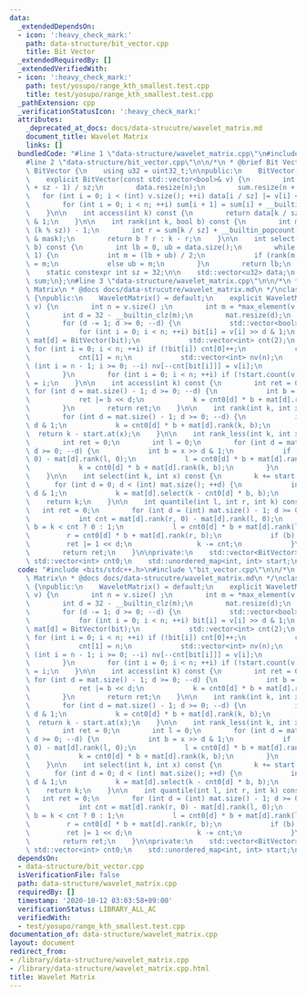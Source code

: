```yaml
---
data:
  _extendedDependsOn:
  - icon: ':heavy_check_mark:'
    path: data-structure/bit_vector.cpp
    title: Bit Vector
  _extendedRequiredBy: []
  _extendedVerifiedWith:
  - icon: ':heavy_check_mark:'
    path: test/yosupo/range_kth_smallest.test.cpp
    title: test/yosupo/range_kth_smallest.test.cpp
  _pathExtension: cpp
  _verificationStatusIcon: ':heavy_check_mark:'
  attributes:
    _deprecated_at_docs: docs/data-strucutre/wavelet_matrix.md
    document_title: Wavelet Matrix
    links: []
  bundledCode: "#line 1 \"data-structure/wavelet_matrix.cpp\"\n#include <bits/stdc++.h>\n\
    #line 2 \"data-structure/bit_vector.cpp\"\n\n/*\n * @brief Bit Vector\n */\nclass\
    \ BitVector {\n    using u32 = uint32_t;\n\npublic:\n    BitVector() = default;\n\
    \    explicit BitVector(const std::vector<bool>& v) {\n        int n = (v.size()\
    \ + sz - 1) / sz;\n        data.resize(n);\n        sum.resize(n + 1);\n     \
    \   for (int i = 0; i < (int) v.size(); ++i) data[i / sz] |= v[i] << (i % sz);\n\
    \        for (int i = 0; i < n; ++i) sum[i + 1] = sum[i] + __builtin_popcount(data[i]);\n\
    \    }\n\n    int access(int k) const {\n        return data[k / sz] >> (k % sz)\
    \ & 1;\n    }\n\n    int rank(int k, bool b) const {\n        int mask = (1 <<\
    \ (k % sz)) - 1;\n        int r = sum[k / sz] + __builtin_popcount(data[k / sz]\
    \ & mask);\n        return b ? r : k - r;\n    }\n\n    int select(int k, bool\
    \ b) const {\n        int lb = 0, ub = data.size();\n        while (ub - lb >\
    \ 1) {\n            int m = (lb + ub) / 2;\n            if (rank(m, b) <= k) lb\
    \ = m;\n            else ub = m;\n        }\n        return lb;\n    }\n\nprivate:\n\
    \    static constexpr int sz = 32;\n\n    std::vector<u32> data;\n    std::vector<int>\
    \ sum;\n};\n#line 3 \"data-structure/wavelet_matrix.cpp\"\n\n/*\n * @brief Wavelet\
    \ Matrix\n * @docs docs/data-strucutre/wavelet_matrix.md\n */\nclass WaveletMatrix\
    \ {\npublic:\n    WaveletMatrix() = default;\n    explicit WaveletMatrix(std::vector<int>\
    \ v) {\n        int n = v.size() ;\n        int m = *max_element(v.begin(), v.end());\n\
    \        int d = 32 - __builtin_clz(m);\n        mat.resize(d);\n        cnt0.resize(d);\n\
    \        for (d -= 1; d >= 0; --d) {\n            std::vector<bool> bit(n);\n\
    \            for (int i = 0; i < n; ++i) bit[i] = v[i] >> d & 1;\n           \
    \ mat[d] = BitVector(bit);\n            std::vector<int> cnt(2);\n           \
    \ for (int i = 0; i < n; ++i) if (!bit[i]) cnt[0]++;\n            cnt0[d] = cnt[0];\n\
    \            cnt[1] = n;\n            std::vector<int> nv(n);\n            for\
    \ (int i = n - 1; i >= 0; --i) nv[--cnt[bit[i]]] = v[i];\n            v.swap(nv);\n\
    \        }\n        for (int i = 0; i < n; ++i) if (!start.count(v[i])) start[v[i]]\
    \ = i;\n    }\n\n    int access(int k) const {\n        int ret = 0;\n       \
    \ for (int d = mat.size() - 1; d >= 0; --d) {\n            int b = mat[d].access(k);\n\
    \            ret |= b << d;\n            k = cnt0[d] * b + mat[d].rank(k, b);\n\
    \        }\n        return ret;\n    }\n\n    int rank(int k, int x) const {\n\
    \        for (int d = mat.size() - 1; d >= 0; --d) {\n            int b = x >>\
    \ d & 1;\n            k = cnt0[d] * b + mat[d].rank(k, b);\n        }\n      \
    \  return k - start.at(x);\n    }\n\n    int rank_less(int k, int x) const {\n\
    \        int ret = 0;\n        int l = 0;\n        for (int d = mat.size() - 1;\
    \ d >= 0; --d) {\n            int b = x >> d & 1;\n            if (b) ret += mat[d].rank(k,\
    \ 0) - mat[d].rank(l, 0);\n            l = cnt0[d] * b + mat[d].rank(l, b);\n\
    \            k = cnt0[d] * b + mat[d].rank(k, b);\n        }\n        return ret;\n\
    \    }\n\n    int select(int k, int x) const {\n        k += start.at(x);\n  \
    \      for (int d = 0; d < (int) mat.size(); ++d) {\n            int b = x >>\
    \ d & 1;\n            k = mat[d].select(k - cnt0[d] * b, b);\n        }\n    \
    \    return k;\n    }\n\n    int quantile(int l, int r, int k) const {\n     \
    \   int ret = 0;\n        for (int d = (int) mat.size() - 1; d >= 0; --d) {\n\
    \            int cnt = mat[d].rank(r, 0) - mat[d].rank(l, 0);\n            int\
    \ b = k < cnt ? 0 : 1;\n            l = cnt0[d] * b + mat[d].rank(l, b);\n   \
    \         r = cnt0[d] * b + mat[d].rank(r, b);\n            if (b) {\n       \
    \         ret |= 1 << d;\n                k -= cnt;\n            }\n        }\n\
    \        return ret;\n    }\n\nprivate:\n    std::vector<BitVector> mat;\n   \
    \ std::vector<int> cnt0;\n    std::unordered_map<int, int> start;\n};\n"
  code: "#include <bits/stdc++.h>\n#include \"bit_vector.cpp\"\n\n/*\n * @brief Wavelet\
    \ Matrix\n * @docs docs/data-strucutre/wavelet_matrix.md\n */\nclass WaveletMatrix\
    \ {\npublic:\n    WaveletMatrix() = default;\n    explicit WaveletMatrix(std::vector<int>\
    \ v) {\n        int n = v.size() ;\n        int m = *max_element(v.begin(), v.end());\n\
    \        int d = 32 - __builtin_clz(m);\n        mat.resize(d);\n        cnt0.resize(d);\n\
    \        for (d -= 1; d >= 0; --d) {\n            std::vector<bool> bit(n);\n\
    \            for (int i = 0; i < n; ++i) bit[i] = v[i] >> d & 1;\n           \
    \ mat[d] = BitVector(bit);\n            std::vector<int> cnt(2);\n           \
    \ for (int i = 0; i < n; ++i) if (!bit[i]) cnt[0]++;\n            cnt0[d] = cnt[0];\n\
    \            cnt[1] = n;\n            std::vector<int> nv(n);\n            for\
    \ (int i = n - 1; i >= 0; --i) nv[--cnt[bit[i]]] = v[i];\n            v.swap(nv);\n\
    \        }\n        for (int i = 0; i < n; ++i) if (!start.count(v[i])) start[v[i]]\
    \ = i;\n    }\n\n    int access(int k) const {\n        int ret = 0;\n       \
    \ for (int d = mat.size() - 1; d >= 0; --d) {\n            int b = mat[d].access(k);\n\
    \            ret |= b << d;\n            k = cnt0[d] * b + mat[d].rank(k, b);\n\
    \        }\n        return ret;\n    }\n\n    int rank(int k, int x) const {\n\
    \        for (int d = mat.size() - 1; d >= 0; --d) {\n            int b = x >>\
    \ d & 1;\n            k = cnt0[d] * b + mat[d].rank(k, b);\n        }\n      \
    \  return k - start.at(x);\n    }\n\n    int rank_less(int k, int x) const {\n\
    \        int ret = 0;\n        int l = 0;\n        for (int d = mat.size() - 1;\
    \ d >= 0; --d) {\n            int b = x >> d & 1;\n            if (b) ret += mat[d].rank(k,\
    \ 0) - mat[d].rank(l, 0);\n            l = cnt0[d] * b + mat[d].rank(l, b);\n\
    \            k = cnt0[d] * b + mat[d].rank(k, b);\n        }\n        return ret;\n\
    \    }\n\n    int select(int k, int x) const {\n        k += start.at(x);\n  \
    \      for (int d = 0; d < (int) mat.size(); ++d) {\n            int b = x >>\
    \ d & 1;\n            k = mat[d].select(k - cnt0[d] * b, b);\n        }\n    \
    \    return k;\n    }\n\n    int quantile(int l, int r, int k) const {\n     \
    \   int ret = 0;\n        for (int d = (int) mat.size() - 1; d >= 0; --d) {\n\
    \            int cnt = mat[d].rank(r, 0) - mat[d].rank(l, 0);\n            int\
    \ b = k < cnt ? 0 : 1;\n            l = cnt0[d] * b + mat[d].rank(l, b);\n   \
    \         r = cnt0[d] * b + mat[d].rank(r, b);\n            if (b) {\n       \
    \         ret |= 1 << d;\n                k -= cnt;\n            }\n        }\n\
    \        return ret;\n    }\n\nprivate:\n    std::vector<BitVector> mat;\n   \
    \ std::vector<int> cnt0;\n    std::unordered_map<int, int> start;\n};"
  dependsOn:
  - data-structure/bit_vector.cpp
  isVerificationFile: false
  path: data-structure/wavelet_matrix.cpp
  requiredBy: []
  timestamp: '2020-10-12 03:03:58+09:00'
  verificationStatus: LIBRARY_ALL_AC
  verifiedWith:
  - test/yosupo/range_kth_smallest.test.cpp
documentation_of: data-structure/wavelet_matrix.cpp
layout: document
redirect_from:
- /library/data-structure/wavelet_matrix.cpp
- /library/data-structure/wavelet_matrix.cpp.html
title: Wavelet Matrix
---
```

